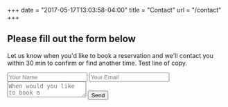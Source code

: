 +++
date = "2017-05-17T13:03:58-04:00"
title = "Contact"
url = "/contact"
+++

## Please fill out the form below

Let us know when you'd like to book a reservation and we'll contact you within 30 min to confirm or find another time. Test line of copy.

<form name="reservation">
  <input type="text" placeholder="Your Name" name="name">
  <input type="email" placeholder="Your Email" name="email">
  <textarea name="message" placeholder="When would you like to book a reservation?"></textarea>
  <button>Send</button>
</form>

